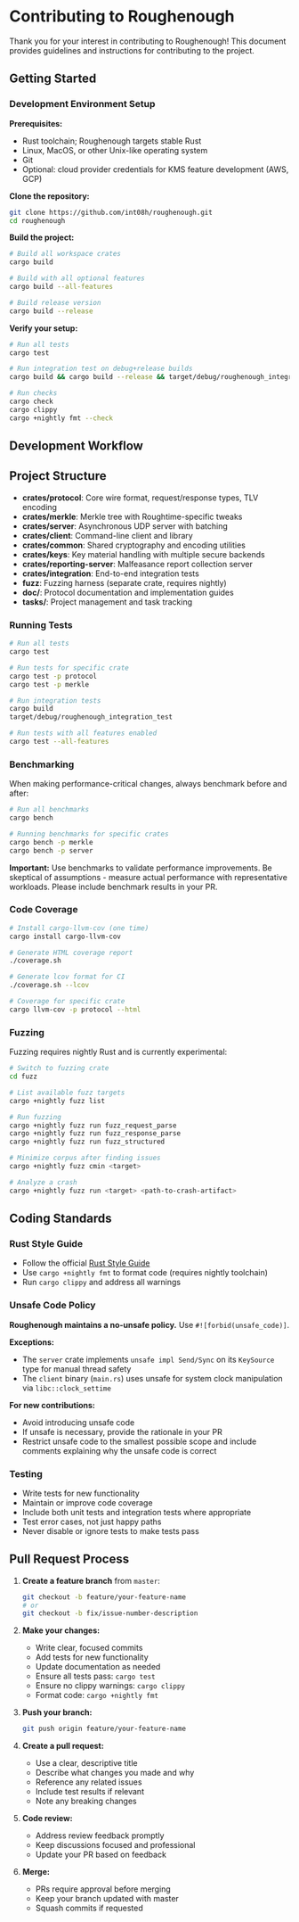 # Contributing to Roughenough

Thank you for your interest in contributing to Roughenough! This document provides guidelines and instructions 
for contributing to the project.

## Getting Started

### Development Environment Setup

**Prerequisites:**
- Rust toolchain; Roughenough targets stable Rust
- Linux, MacOS, or other Unix-like operating system
- Git
- Optional: cloud provider credentials for KMS feature development (AWS, GCP)

**Clone the repository:**

```bash
git clone https://github.com/int08h/roughenough.git
cd roughenough
```

**Build the project:**

```bash
# Build all workspace crates
cargo build

# Build with all optional features
cargo build --all-features

# Build release version
cargo build --release
```

**Verify your setup:**

```bash
# Run all tests
cargo test

# Run integration test on debug+release builds
cargo build && cargo build --release && target/debug/roughenough_integration_test

# Run checks
cargo check
cargo clippy
cargo +nightly fmt --check
```

## Development Workflow

## Project Structure

- **crates/protocol**: Core wire format, request/response types, TLV encoding
- **crates/merkle**: Merkle tree with Roughtime-specific tweaks
- **crates/server**: Asynchronous UDP server with batching
- **crates/client**: Command-line client and library
- **crates/common**: Shared cryptography and encoding utilities
- **crates/keys**: Key material handling with multiple secure backends
- **crates/reporting-server**: Malfeasance report collection server
- **crates/integration**: End-to-end integration tests
- **fuzz**: Fuzzing harness (separate crate, requires nightly)
- **doc/**: Protocol documentation and implementation guides
- **tasks/**: Project management and task tracking

### Running Tests

```bash
# Run all tests
cargo test

# Run tests for specific crate
cargo test -p protocol
cargo test -p merkle

# Run integration tests
cargo build
target/debug/roughenough_integration_test

# Run tests with all features enabled
cargo test --all-features
```

### Benchmarking

When making performance-critical changes, always benchmark before and after:

```bash
# Run all benchmarks
cargo bench

# Running benchmarks for specific crates
cargo bench -p merkle
cargo bench -p server
```

**Important:** Use benchmarks to validate performance improvements. Be skeptical of assumptions - measure actual 
performance with representative workloads. Please include benchmark results in your PR.

### Code Coverage

```bash
# Install cargo-llvm-cov (one time)
cargo install cargo-llvm-cov

# Generate HTML coverage report
./coverage.sh

# Generate lcov format for CI
./coverage.sh --lcov

# Coverage for specific crate
cargo llvm-cov -p protocol --html
```

### Fuzzing

Fuzzing requires nightly Rust and is currently experimental:

```bash
# Switch to fuzzing crate
cd fuzz

# List available fuzz targets
cargo +nightly fuzz list

# Run fuzzing
cargo +nightly fuzz run fuzz_request_parse
cargo +nightly fuzz run fuzz_response_parse
cargo +nightly fuzz run fuzz_structured

# Minimize corpus after finding issues
cargo +nightly fuzz cmin <target>

# Analyze a crash
cargo +nightly fuzz run <target> <path-to-crash-artifact>
```

## Coding Standards

### Rust Style Guide

- Follow the official [Rust Style Guide](https://doc.rust-lang.org/nightly/style-guide/)
- Use `cargo +nightly fmt` to format code (requires nightly toolchain)
- Run `cargo clippy` and address all warnings

### Unsafe Code Policy

**Roughenough maintains a no-unsafe policy.** Use `#![forbid(unsafe_code)]`.

**Exceptions:**
- The `server` crate implements `unsafe impl Send/Sync` on its `KeySource` type for manual thread safety
- The `client` binary (`main.rs`) uses unsafe for system clock manipulation via `libc::clock_settime`

**For new contributions:**
- Avoid introducing unsafe code
- If unsafe is necessary, provide the rationale in your PR
- Restrict unsafe code to the smallest possible scope and include comments explaining why the unsafe code is correct

### Testing

- Write tests for new functionality
- Maintain or improve code coverage
- Include both unit tests and integration tests where appropriate
- Test error cases, not just happy paths
- Never disable or ignore tests to make tests pass

## Pull Request Process

1. **Create a feature branch** from `master`:
   ```bash
   git checkout -b feature/your-feature-name
   # or
   git checkout -b fix/issue-number-description
   ```

2. **Make your changes:**
   - Write clear, focused commits
   - Add tests for new functionality
   - Update documentation as needed
   - Ensure all tests pass: `cargo test`
   - Ensure no clippy warnings: `cargo clippy`
   - Format code: `cargo +nightly fmt`

3. **Push your branch:**
   ```bash
   git push origin feature/your-feature-name
   ```

4. **Create a pull request:**
   - Use a clear, descriptive title
   - Describe what changes you made and why
   - Reference any related issues
   - Include test results if relevant
   - Note any breaking changes

5. **Code review:**
   - Address review feedback promptly
   - Keep discussions focused and professional
   - Update your PR based on feedback

6. **Merge:**
   - PRs require approval before merging
   - Keep your branch updated with master
   - Squash commits if requested

